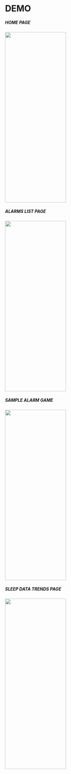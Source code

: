 # **DEMO**

##### HOME PAGE

<img src="https://github.com/gracez72/sleepAppBackend/blob/master/demo/homepage_demo.gif" width="200" height="556" />

##### ALARMS LIST PAGE

<img src="https://github.com/gracez72/sleepAppBackend/blob/master/demo/alarms_demo.gif" width="200" height="556" />

##### SAMPLE ALARM GAME

<img src="https://github.com/gracez72/sleepAppBackend/blob/master/demo/sample_game.gif" width="200" height="556" />

##### SLEEP DATA TRENDS PAGE

<img src="https://github.com/gracez72/sleepAppBackend/blob/master/demo/trends_demo.gif" width="200" height="556" />